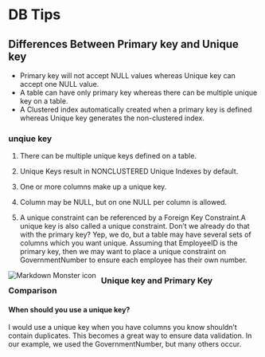#  DB Tips

## Differences Between Primary key and Unique key
- Primary key will not accept NULL values whereas Unique key can accept one NULL value.
- A table can have only primary key whereas there can be multiple unique key on a table.
- A Clustered index automatically created when a primary key is defined whereas Unique key generates the non-clustered index.

### unqiue key

1. There can be multiple unique keys defined on a table.

1. Unique Keys result in NONCLUSTERED Unique Indexes by default.

1. One or more columns make up a unique key.

1. Column may be NULL, but on one NULL per column is allowed.

1. A unique constraint can be referenced by a Foreign Key Constraint.A
unique key is also called a unique constraint. Don’t we already do that
with the primary key? Yep, we do, but a table may have several sets of
columns which you want unique. Assuming that EmployeeID is the primary
key, then we may want to place a unique constraint on GovernmentNumber
to ensure each employee has their own number.

<div><img
src="https://www.essentialsql.com/wp-content/uploads/2017/07/EmployeeTable.png"
alt="Markdown Monster icon" style="float: left; margin-right: 10px;" />
</div>


### Unique key and Primary Key Comparison

<!--<img-->
<!--src="https://www.essentialsql.com/wp-content/uploads/2017/07/PrimaryKeyVersusUniqueKey.png"-->
<!--alt="Markdown Monster icon" style="float: left; margin-right: 10px;" />-->

####  When should you use a unique key?
I would use a unique key when you have columns you know shouldn’t contain duplicates.  This becomes a great way to ensure data validation.  In our example, we used the GovernmentNumber, but many others occur.



